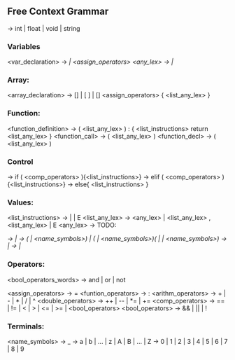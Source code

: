 ## Free Context Grammar
<type> -> int | float | void | string

### Variables
<var_declaration> -> <var> | <var> <assign_operators> <any_lex> 
<var> -> <type> <name> | <name> 


### Array:
<array_declaration> -> <type> [] <name> 
       | <type> [ <number> ] <name>
       | <type> [] <name> <assign_operators> { <list_any_lex> } 

### Function:
<function_definition> -> <type>  <name> ( <list_any_lex> ) : <type> { <list_instructions> return <list_any_lex> }
<function_call> -> <name> ( <list_any_lex> )
<function_decl> -> <name> ( <list_any_lex> )

### Control
<if> -> if (<id> <comp_operators> <id>){<list_instructions>}
<elif> -> elif (<id> <comp_operators> <id>){<list_instructions>}
<else> -> else{ <list_instructions> }

### Values:
<list_instructions> -> <instructions> | <instructions><instructions> | E
<list_any_lex> -> <any_lex> | <list_any_lex> , <list_any_lex> | E
<any_lex> -> TODO:

<id> -> <var> | <number> 
<name> -> (<letter> | <name_symbols>) | (<letter> | <name_symbols>)(<word> | <number> | <name_symbols>)
<word> -> <letter> | <letter><letter>
<number> -> <digit> | <digit><digit> 

### Operators:
<bool_operators_words> -> and | or | not

<assign_operators> -> =
<funtion_operators> -> :
<arithm_operators> -> + | - | * | / | ^
<double_operators> -> ++ | -- | *= | +=
<comp_operators> -> == | != | < | > | <= | >=  | <bool_operators>
<bool_operators> -> && | || | !

### Terminals:
<name_symbols> ->  _ 
<letter> -> a | b | ... | z | A | B | ... | Z
<digit> -> 0 | 1 | 2 | 3 | 4 | 5 | 6 | 7 | 8 | 9 

